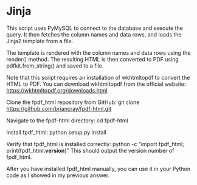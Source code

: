 # Jinja

This script uses PyMySQL to connect to the database and execute the query. It then fetches the column names and data rows, and loads the Jinja2 template from a file.

The template is rendered with the column names and data rows using the render() method. The resulting HTML is then converted to PDF using pdfkit.from_string() and saved to a file.

Note that this script requires an installation of wkhtmltopdf to convert the HTML to PDF. You can download wkhtmltopdf from the official website: https://wkhtmltopdf.org/downloads.html


Clone the fpdf_html repository from GitHub:
git clone https://github.com/briancray/fpdf-html.git

Navigate to the fpdf-html directory:
cd fpdf-html

Install fpdf_html:
python setup.py install


Verify that fpdf_html is installed correctly:
python -c "import fpdf_html; print(fpdf_html.__version__)"
This should output the version number of fpdf_html.

After you have installed fpdf_html manually, you can use it in your Python code as I showed in my previous answer.
